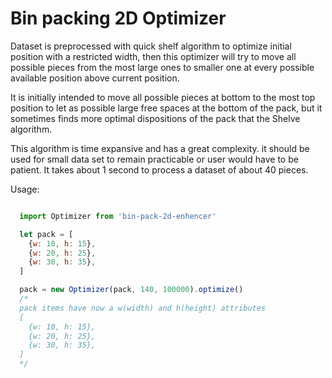 Bin packing 2D Optimizer
==================

Dataset is preprocessed with quick shelf algorithm to optimize initial position with a restricted width, then this optimizer will try to move all possible pieces from
the most large ones to smaller one at every possible available position above current position.

It is initially intended to move all possible pieces at bottom to the most top position to let as possible large free spaces at the bottom of the pack, but it
sometimes finds more optimal dispositions of the pack that the Shelve algorithm.

This algorithm is time expansive and has a great complexity. it should be used for small data set to remain practicable or user would have to be patient.
It takes about 1 second to process a dataset of about 40 pieces.

Usage:

```javascript

  import Optimizer from 'bin-pack-2d-enhencer'

  let pack = [
    {w: 10, h: 15},
    {w: 20, h: 25},
    {w: 30, h: 35},
  ]

  pack = new Optimizer(pack, 140, 100000).optimize()
  /*
  pack items have now a w(width) and h(height) attributes
  [
    {w: 10, h: 15},
    {w: 20, h: 25},
    {w: 30, h: 35},
  ]
  */
```
